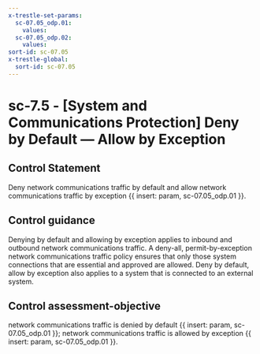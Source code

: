 ```yaml
---
x-trestle-set-params:
  sc-07.05_odp.01:
    values:
  sc-07.05_odp.02:
    values:
sort-id: sc-07.05
x-trestle-global:
  sort-id: sc-07.05
---
```


# sc-7.5 - \[System and Communications Protection\] Deny by Default — Allow by Exception

## Control Statement

Deny network communications traffic by default and allow network communications traffic by exception {{ insert: param, sc-07.05_odp.01 }}.

## Control guidance

Denying by default and allowing by exception applies to inbound and outbound network communications traffic. A deny-all, permit-by-exception network communications traffic policy ensures that only those system connections that are essential and approved are allowed. Deny by default, allow by exception also applies to a system that is connected to an external system.

## Control assessment-objective

network communications traffic is denied by default {{ insert: param, sc-07.05_odp.01 }};
network communications traffic is allowed by exception {{ insert: param, sc-07.05_odp.01 }}.
